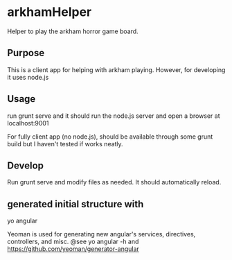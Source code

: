 arkhamHelper
============

Helper to play the arkham horror game board.

## Purpose

This is a client app for helping with arkham playing.
However, for developing it uses node.js

## Usage

run 
  grunt serve
and it should run the node.js server and open
a browser at localhost:9001

For fully client app (no node.js), should be available
through some grunt build but I haven't tested
if works neatly.

## Develop

Run 
  grunt serve
and modify files as needed. It
should automatically reload.

## generated initial structure with
  yo angular

Yeoman is used for generating new angular's
services, directives, controllers, and misc. @see 
  yo angular -h
and
  https://github.com/yeoman/generator-angular
